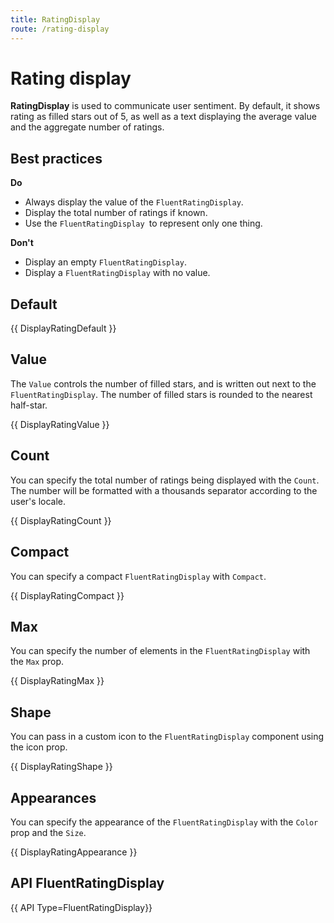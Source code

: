 ```yaml
---
title: RatingDisplay
route: /rating-display
---
```


# Rating display

**RatingDisplay** is used to communicate user sentiment.
By default, it shows rating as filled stars out of 5, as well as a text displaying the average value and the aggregate number of ratings.

## Best practices

**Do**
- Always display the value of the `FluentRatingDisplay`.
- Display the total number of ratings if known.
- Use the `FluentRatingDisplay `to represent only one thing.

**Don't**
- Display an empty `FluentRatingDisplay`.
- Display a `FluentRatingDisplay` with no value.

## Default

{{ DisplayRatingDefault }}

## Value

The `Value` controls the number of filled stars, and is written out next to the `FluentRatingDisplay`. The number of filled stars is rounded to the nearest half-star.

{{ DisplayRatingValue }}

## Count
You can specify the total number of ratings being displayed with the `Count`. The number will be formatted with a thousands separator according to the user's locale.

{{ DisplayRatingCount }}

## Compact
You can specify a compact `FluentRatingDisplay` with `Compact`.

{{ DisplayRatingCompact }}

## Max
You can specify the number of elements in the `FluentRatingDisplay` with the `Max` prop.

{{ DisplayRatingMax }}

## Shape
You can pass in a custom icon to the `FluentRatingDisplay` component using the icon prop.

{{ DisplayRatingShape }}

## Appearances

You can specify the appearance of the `FluentRatingDisplay` with the `Color` prop and the `Size`.

{{ DisplayRatingAppearance }}

## API FluentRatingDisplay

{{ API Type=FluentRatingDisplay}}


